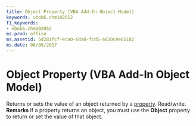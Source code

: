 ```yaml
---
title: Object Property (VBA Add-In Object Model)
keywords: vbob6.chm102052
f1_keywords:
- vbob6.chm102052
ms.prod: office
ms.assetid: 5d281fcf-eca0-6da8-fcd5-a620c9e65182
ms.date: 06/08/2017
---
```



# Object Property (VBA Add-In Object Model)



Returns or sets the value of an object returned by a [property](../../Glossary/vbe-glossary.md). Read/write.
 **Remarks**
If a property returns an object, you must use the  **Object** property to return or set the value of that object.

